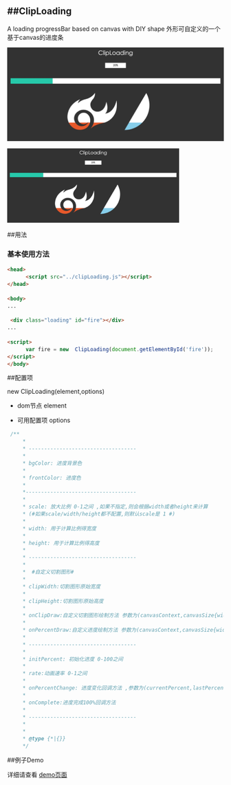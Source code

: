 
##ClipLoading
----------

A loading progressBar based on canvas with DIY shape 
外形可自定义的一个基于canvas的进度条

![img{400}](demo.png)

<img src="demo.png" width="400px">


##用法

### 基本使用方法

~~~ html
<head>
      <script src="../clipLoading.js"></script>
</head>

<body>
...

 <div class="loading" id="fire"></div>
...

<script>
      var fire = new  ClipLoading(document.getElementById('fire'));
</script>
</body>

~~~

##配置项

new  ClipLoading(element,options)

+ dom节点 element


+ 可用配置项 options

~~~ javascript
 /**
     *
     * -----------------------------------
     *
     * bgColor: 进度背景色
     *
     * frontColor: 进度色
     *
     *------------------------------------
     *
     * scale: 放大比例 0-1之间 ,如果不指定,则会根据width或者height来计算
     * (#如果scale/width/height都不配置,则默认scale是 1 #)
     *
     * width: 用于计算比例得宽度
     *
     * height: 用于计算比例得高度
     *
     * -----------------------------------
     *
     *  #自定义切割图形#
     *
     * clipWidth:切割图形原始宽度
     *
     * clipHeight:切割图形原始高度
     *
     * onClipDraw:自定义切割图形绘制方法 参数为(canvasContext,canvasSize{width,height},clipSize{width,height})
     *
     * onPercentDraw:自定义进度绘制方法 参数为(canvasContext,canvasSize{width,height},clipSize{width,height)
     *
     * -----------------------------------
     *
     * initPercent: 初始化进度 0-100之间
     *
     * rate:动画速率 0-1之间
     *
     * onPercentChange: 进度变化回调方法 ,参数为(currentPercent,lastPercent)
     *
     * onComplete:进度完成100%回调方法
     *
     * -----------------------------------
     *
     *
     * @type {*|{}}
     */
~~~

##例子Demo

详细请查看 [demo页面](./demo/demo.html)
  
